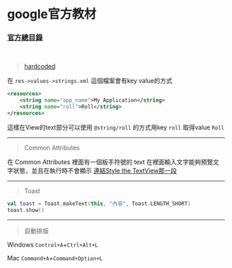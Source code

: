 # google官方教材
### [官方總目錄](https://developer.android.com/courses/android-basics-kotlin/course)
</br>

>[hardcoded](https://developer.android.com/codelabs/basic-android-kotlin-training-birthday-card-app-image?continue=https%3A%2F%2Fdeveloper.android.com%2Fcourses%2Fpathways%2Fandroid-basics-kotlin-three%23codelab-https%3A%2F%2Fdeveloper.android.com%2Fcodelabs%2Fbasic-android-kotlin-training-birthday-card-app-image#3)
>
在 `res->values->strings.xml` 這個檔案會有key value的方式 
``` xml
<resources>
    <string name="app_name">My Application</string>
    <string name="roll">Roll</string>
</resources>
```
這樣在View的text部分可以使用 `@string/roll` 的方式用key `roll` 取得value `Roll`

---
> Common Attributes

在 Common Attributes 裡面有一個板手符號的 text 在裡面輸入文字能夠預覽文字狀態，並且在執行時不會顯示 [連結Style the TextView那一段](https://developer.android.com/codelabs/basic-android-kotlin-training-create-dice-roller-app-with-button#2)

---
 > Toast

``` kotlin
val toast = Toast.makeText(this, "內容", Toast.LENGTH_SHORT)
toast.show()
```           

---
> 自動排版

Windows `Control+A`+`Ctrl+Alt+L` 

Mac `Command+A`+`Command+Option+L`